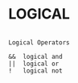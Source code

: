 # LOGICAL

```

Logical Operators

&&	logical and
||	logical or
!	logical not

```

<!-- ## Resources -->